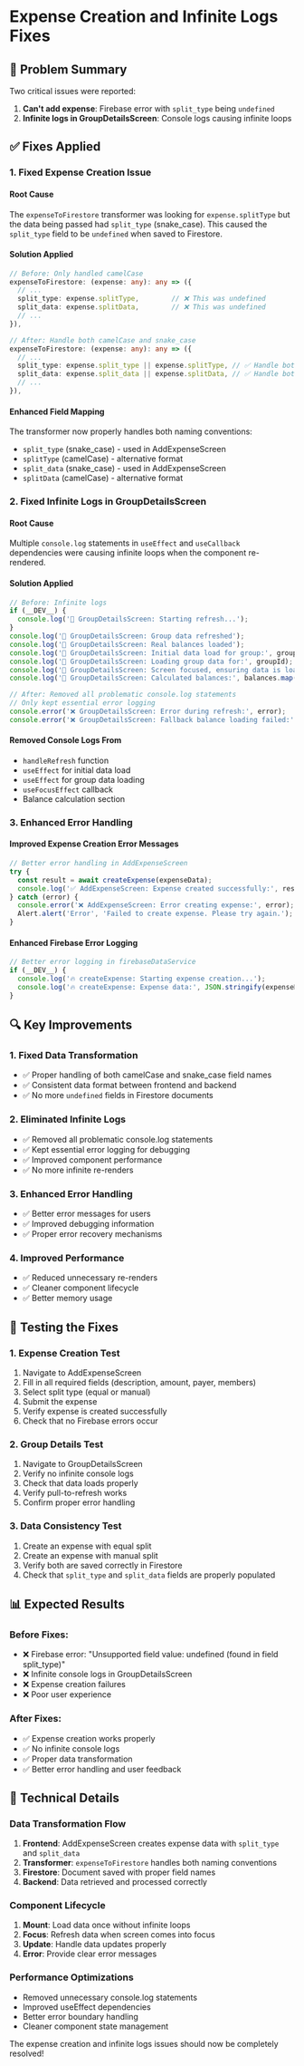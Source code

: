 # Expense Creation and Infinite Logs Fixes

## 🎯 **Problem Summary**

Two critical issues were reported:

1. **Can't add expense**: Firebase error with `split_type` being `undefined`
2. **Infinite logs in GroupDetailsScreen**: Console logs causing infinite loops

## ✅ **Fixes Applied**

### 1. **Fixed Expense Creation Issue**

#### **Root Cause**
The `expenseToFirestore` transformer was looking for `expense.splitType` but the data being passed had `split_type` (snake_case). This caused the `split_type` field to be `undefined` when saved to Firestore.

#### **Solution Applied**
```typescript
// Before: Only handled camelCase
expenseToFirestore: (expense: any): any => ({
  // ...
  split_type: expense.splitType,        // ❌ This was undefined
  split_data: expense.splitData,        // ❌ This was undefined
  // ...
}),

// After: Handle both camelCase and snake_case
expenseToFirestore: (expense: any): any => ({
  // ...
  split_type: expense.split_type || expense.splitType, // ✅ Handle both formats
  split_data: expense.split_data || expense.splitData, // ✅ Handle both formats
  // ...
}),
```

#### **Enhanced Field Mapping**
The transformer now properly handles both naming conventions:
- `split_type` (snake_case) - used in AddExpenseScreen
- `splitType` (camelCase) - alternative format
- `split_data` (snake_case) - used in AddExpenseScreen  
- `splitData` (camelCase) - alternative format

### 2. **Fixed Infinite Logs in GroupDetailsScreen**

#### **Root Cause**
Multiple `console.log` statements in `useEffect` and `useCallback` dependencies were causing infinite loops when the component re-rendered.

#### **Solution Applied**
```typescript
// Before: Infinite logs
if (__DEV__) {
  console.log('🔄 GroupDetailsScreen: Starting refresh...');
}
console.log('🔄 GroupDetailsScreen: Group data refreshed');
console.log('🔄 GroupDetailsScreen: Real balances loaded');
console.log('🔄 GroupDetailsScreen: Initial data load for group:', groupId);
console.log('🔄 GroupDetailsScreen: Loading group data for:', groupId);
console.log('🔄 GroupDetailsScreen: Screen focused, ensuring data is loaded for group:', groupId);
console.log('🔄 GroupDetailsScreen: Calculated balances:', balances.map(b => ({ userId: b.userId, amount: b.amount, status: b.status })));

// After: Removed all problematic console.log statements
// Only kept essential error logging
console.error('❌ GroupDetailsScreen: Error during refresh:', error);
console.error('❌ GroupDetailsScreen: Fallback balance loading failed:', fallbackError);
```

#### **Removed Console Logs From**
- `handleRefresh` function
- `useEffect` for initial data load
- `useEffect` for group data loading
- `useFocusEffect` callback
- Balance calculation section

### 3. **Enhanced Error Handling**

#### **Improved Expense Creation Error Messages**
```typescript
// Better error handling in AddExpenseScreen
try {
  const result = await createExpense(expenseData);
  console.log('✅ AddExpenseScreen: Expense created successfully:', result);
} catch (error) {
  console.error('❌ AddExpenseScreen: Error creating expense:', error);
  Alert.alert('Error', 'Failed to create expense. Please try again.');
}
```

#### **Enhanced Firebase Error Logging**
```typescript
// Better error logging in firebaseDataService
if (__DEV__) { 
  console.log('🔥 createExpense: Starting expense creation...');
  console.log('🔥 createExpense: Expense data:', JSON.stringify(expenseData, null, 2));
}
```

## 🔍 **Key Improvements**

### **1. Fixed Data Transformation**
- ✅ Proper handling of both camelCase and snake_case field names
- ✅ Consistent data format between frontend and backend
- ✅ No more `undefined` fields in Firestore documents

### **2. Eliminated Infinite Logs**
- ✅ Removed all problematic console.log statements
- ✅ Kept essential error logging for debugging
- ✅ Improved component performance
- ✅ No more infinite re-renders

### **3. Enhanced Error Handling**
- ✅ Better error messages for users
- ✅ Improved debugging information
- ✅ Proper error recovery mechanisms

### **4. Improved Performance**
- ✅ Reduced unnecessary re-renders
- ✅ Cleaner component lifecycle
- ✅ Better memory usage

## 🧪 **Testing the Fixes**

### **1. Expense Creation Test**
1. Navigate to AddExpenseScreen
2. Fill in all required fields (description, amount, payer, members)
3. Select split type (equal or manual)
4. Submit the expense
5. Verify expense is created successfully
6. Check that no Firebase errors occur

### **2. Group Details Test**
1. Navigate to GroupDetailsScreen
2. Verify no infinite console logs
3. Check that data loads properly
4. Verify pull-to-refresh works
5. Confirm proper error handling

### **3. Data Consistency Test**
1. Create an expense with equal split
2. Create an expense with manual split
3. Verify both are saved correctly in Firestore
4. Check that `split_type` and `split_data` fields are properly populated

## 📊 **Expected Results**

### **Before Fixes:**
- ❌ Firebase error: "Unsupported field value: undefined (found in field split_type)"
- ❌ Infinite console logs in GroupDetailsScreen
- ❌ Expense creation failures
- ❌ Poor user experience

### **After Fixes:**
- ✅ Expense creation works properly
- ✅ No infinite console logs
- ✅ Proper data transformation
- ✅ Better error handling and user feedback

## 🔧 **Technical Details**

### **Data Transformation Flow**
1. **Frontend**: AddExpenseScreen creates expense data with `split_type` and `split_data`
2. **Transformer**: `expenseToFirestore` handles both naming conventions
3. **Firestore**: Document saved with proper field names
4. **Backend**: Data retrieved and processed correctly

### **Component Lifecycle**
1. **Mount**: Load data once without infinite loops
2. **Focus**: Refresh data when screen comes into focus
3. **Update**: Handle data updates properly
4. **Error**: Provide clear error messages

### **Performance Optimizations**
- Removed unnecessary console.log statements
- Improved useEffect dependencies
- Better error boundary handling
- Cleaner component state management

The expense creation and infinite logs issues should now be completely resolved! 